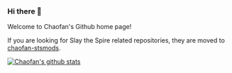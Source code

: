 ### Hi there 👋

Welcome to Chaofan's Github home page!

If you are looking for Slay the Spire related repositories, they are moved to [chaofan-stsmods](https://github.com/orgs/chaofan-stsmods/repositories?type=source).

[![Chaofan's github stats](https://github-readme-stats.vercel.app/api?username=herbix)](https://github.com/anuraghazra/github-readme-stats)

<!--
**herbix/herbix** is a ✨ _special_ ✨ repository because its `README.md` (this file) appears on your GitHub profile.

Here are some ideas to get you started:

- 🔭 I’m currently working on ...
- 🌱 I’m currently learning ...
- 👯 I’m looking to collaborate on ...
- 🤔 I’m looking for help with ...
- 💬 Ask me about ...
- 📫 How to reach me: ...
- 😄 Pronouns: ...
- ⚡ Fun fact: ...

**[![Top Langs](https://github-readme-stats.vercel.app/api/top-langs/?username=herbix&layout=compact)](https://github.com/anuraghazra/github-readme-stats)**
-->
